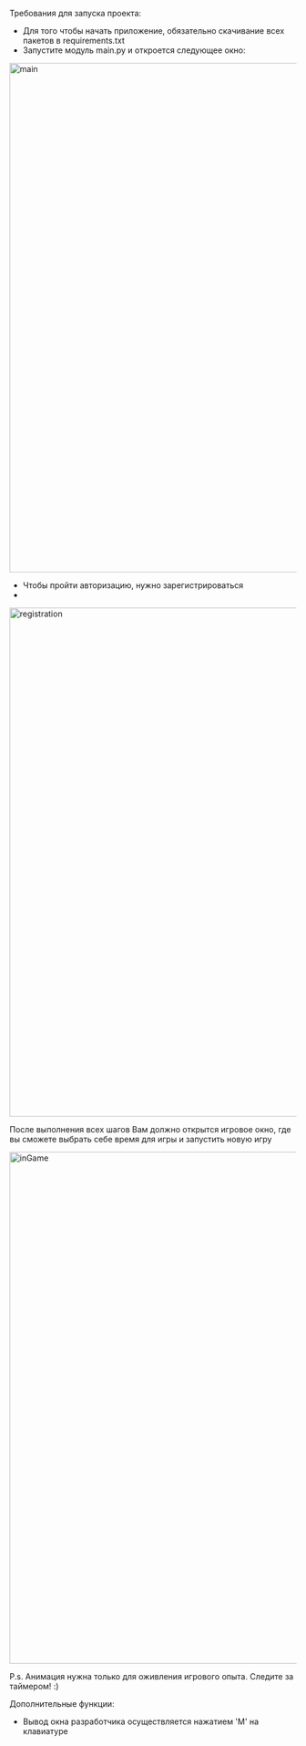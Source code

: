 Требования для запуска проекта:
- Для того чтобы начать приложение, обязательно скачивание всех пакетов в requirements.txt
- Запустите модуль main.py и откроется следующее окно:

<img width="894" alt="main" src="https://github.com/user-attachments/assets/d3a7c8b3-e039-4d5b-a2e9-93963eeeefd0" />

- Чтобы пройти авторизацию, нужно зарегистрироваться
- 
<img width="893" alt="registration" src="https://github.com/user-attachments/assets/91351ef1-56eb-454e-b7cc-57ef31f3b7cb" />

После выполнения всех шагов Вам должно открытся игровое окно, где вы сможете выбрать себе время для игры и запустить новую игру

<img width="898" alt="inGame" src="https://github.com/user-attachments/assets/9e9a6f29-c98c-4c9b-8314-9928b70ed0c4" />

P.s. Анимация нужна только для оживления игрового опыта. Следите за таймером! :)

Дополнительные функции:
- Вывод окна разработчика осуществляется нажатием 'M' на клавиатуре
